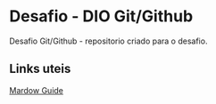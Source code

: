 # Desafio - DIO Git/Github
Desafio Git/Github - repositorio criado para o desafio.

## Links uteis
[Mardow Guide](https://www.markdownguide.org/)
